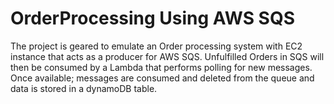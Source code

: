 # OrderProcessing Using AWS SQS

The project is geared to emulate an Order processing system with EC2 instance that acts as a producer for AWS SQS.
Unfulfilled Orders in SQS will then be consumed by a Lambda that performs polling for new messages.
Once available; messages are consumed and deleted from the queue and data is stored in a dynamoDB table.

